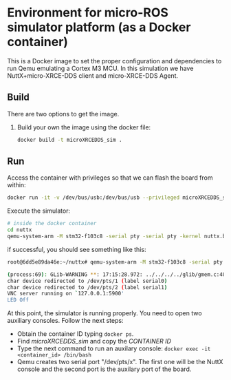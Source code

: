 # Environment for micro-ROS simulator platform (as a Docker container)

This is a Docker image to set the proper configuration and dependencies to run Qemu emulating a Cortex M3 MCU.
In this simulation we have NuttX+micro-XRCE-DDS client and micro-XRCE-DDS Agent.


## Build

There are two options to get the image.

1. Build your own the image using the docker file:

    ```bash
    docker build -t microXRCEDDS_sim .
    ```


## Run

Access the container with privileges so that we can flash the board from within:

```bash
docker run -it -v /dev/bus/usb:/dev/bus/usb --privileged microXRCEDDS_sim /bin/bash
```

 Execute the simulator:

```bash
# inside the docker container
cd nuttx
qemu-system-arm -M stm32-f103c8 -serial pty -serial pty -kernel nuttx.bin
```

if successful, you should see something like this:

```bash
root@6dd5e89da46e:~/nuttx# qemu-system-arm -M stm32-f103c8 -serial pty -serial pty -kernel nuttx.bin

(process:69): GLib-WARNING **: 17:15:28.972: ../../../../glib/gmem.c:489: custom memory allocation vtable not supported
char device redirected to /dev/pts/1 (label serial0)
char device redirected to /dev/pts/2 (label serial1)
VNC server running on `127.0.0.1:5900'
LED Off

```

At this point, the simulator is running properly. You need to open two auxiliary consoles.
Follow the next steps:
- Obtain the container ID typing ``docker ps``.
- Find *microXRCEDDS_sim* and copy the *CONTAINER ID*
- Type the next command to run an auxilary  console: ``docker exec -it <container_id> /bin/bash ``
- Qemu creates two serial port "/dev/pts/x". The first one will be the NuttX console and the second port is the auxilary port of the board.
